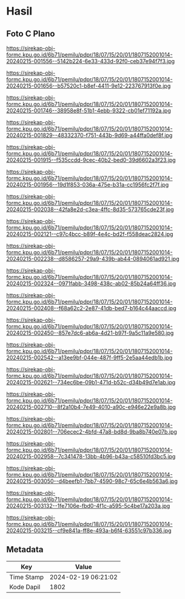 # Hasil

## Foto C Plano

https://sirekap-obj-formc.kpu.go.id/6b71/pemilu/pdpr/18/07/15/20/01/1807152001014-20240215-001556--5142b224-6e33-433d-92f0-ceb37e94f7f3.jpg

https://sirekap-obj-formc.kpu.go.id/6b71/pemilu/pdpr/18/07/15/20/01/1807152001014-20240215-001656--b57520c1-b8ef-4411-9e12-223767913f0e.jpg

https://sirekap-obj-formc.kpu.go.id/6b71/pemilu/pdpr/18/07/15/20/01/1807152001014-20240215-001746--38958e8f-51b1-4ebb-9322-cb01ef71192a.jpg

https://sirekap-obj-formc.kpu.go.id/6b71/pemilu/pdpr/18/07/15/20/01/1807152001014-20240215-001829--48332370-f751-443b-9d69-a44ffa0def8f.jpg

https://sirekap-obj-formc.kpu.go.id/6b71/pemilu/pdpr/18/07/15/20/01/1807152001014-20240215-001915--f535ccdd-9cec-40b2-bed0-39d6602a3f23.jpg

https://sirekap-obj-formc.kpu.go.id/6b71/pemilu/pdpr/18/07/15/20/01/1807152001014-20240215-001956--19d1f853-036a-475e-b31a-cc1956fc2f7f.jpg

https://sirekap-obj-formc.kpu.go.id/6b71/pemilu/pdpr/18/07/15/20/01/1807152001014-20240215-002038--42fa8e2d-c3ea-4ffc-8d35-573765cde23f.jpg

https://sirekap-obj-formc.kpu.go.id/6b71/pemilu/pdpr/18/07/15/20/01/1807152001014-20240215-002121--c97c4bcc-b89f-4e4c-bd2f-f558deac2824.jpg

https://sirekap-obj-formc.kpu.go.id/6b71/pemilu/pdpr/18/07/15/20/01/1807152001014-20240215-002238--d8586257-29a9-439b-ab44-0894061ad921.jpg

https://sirekap-obj-formc.kpu.go.id/6b71/pemilu/pdpr/18/07/15/20/01/1807152001014-20240215-002324--0971fabb-3498-438c-ab02-85b24a64ff36.jpg

https://sirekap-obj-formc.kpu.go.id/6b71/pemilu/pdpr/18/07/15/20/01/1807152001014-20240215-002408--f68a62c2-2e87-41db-bed7-b164c44aaccd.jpg

https://sirekap-obj-formc.kpu.go.id/6b71/pemilu/pdpr/18/07/15/20/01/1807152001014-20240215-002450--857e7dc6-ab6a-4d21-b97f-9a5c11a9e580.jpg

https://sirekap-obj-formc.kpu.go.id/6b71/pemilu/pdpr/18/07/15/20/01/1807152001014-20240215-002542--a13ee9bf-044e-487f-9ff5-2e5aa44edb1b.jpg

https://sirekap-obj-formc.kpu.go.id/6b71/pemilu/pdpr/18/07/15/20/01/1807152001014-20240215-002621--734ec6be-09b1-471d-b52c-d34b49d7e1ab.jpg

https://sirekap-obj-formc.kpu.go.id/6b71/pemilu/pdpr/18/07/15/20/01/1807152001014-20240215-002710--8f2a10b4-7e49-4010-a90c-e946e22e9a8b.jpg

https://sirekap-obj-formc.kpu.go.id/6b71/pemilu/pdpr/18/07/15/20/01/1807152001014-20240215-002801--706ecec2-4bfd-47a8-bd8d-9ba8b740e07b.jpg

https://sirekap-obj-formc.kpu.go.id/6b71/pemilu/pdpr/18/07/15/20/01/1807152001014-20240215-002958--7c341478-13bb-4b96-b43a-c58510fd3bc5.jpg

https://sirekap-obj-formc.kpu.go.id/6b71/pemilu/pdpr/18/07/15/20/01/1807152001014-20240215-003050--d4beefb1-7bb7-4590-98c7-65c6e4b563a6.jpg

https://sirekap-obj-formc.kpu.go.id/6b71/pemilu/pdpr/18/07/15/20/01/1807152001014-20240215-003132--1fe7106e-fbd0-4f1c-a595-5c4be17a203a.jpg

https://sirekap-obj-formc.kpu.go.id/6b71/pemilu/pdpr/18/07/15/20/01/1807152001014-20240215-003215--cf9e841a-ff8e-493a-b6f4-63551c97b336.jpg


## Metadata

| Key        | Value               |
| ---------- | ------------------- |
| Time Stamp | 2024-02-19 06:21:02 |
| Kode Dapil | 1802                |




